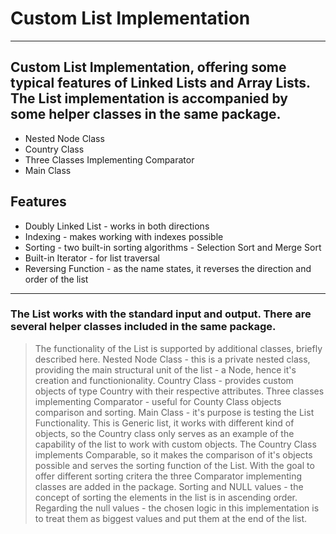 # Custom List Implementation
----------------------------
## Custom List Implementation, offering some typical features of Linked Lists and Array Lists. The List implementation is accompanied by some helper classes in the same package.

- Nested Node Class
- Country Class
- Three Classes Implementing Comparator
- Main Class


## Features

- Doubly Linked List - works in both directions
- Indexing - makes working with indexes possible
- Sorting - two built-in sorting algorithms - Selection Sort and Merge Sort
- Built-in Iterator - for list traversal
- Reversing Function - as the name states, it reverses the direction and order of the list
------------------------------------------

### The List works with the standard input and output. There are several helper classes included in the same package.

> The functionality of the List is supported by additional classes, briefly described here.
> Nested Node Class - this is a private nested class, providing the main structural unit of the list - a Node, hence it's creation and functionionality.
> Country Class - provides custom objects of type Country with their 
respective attributes. 
> Three classes implementing Comparator - useful for County Class objects 
comparison and sorting.
> Main Class - it's purpose is testing the List Functionality.
> This is Generic list, it works with different kind of objects, so the Country 
class only serves as an example of the capability of the list to work with 
custom objects.
> The Country Class implements Comparable, so it makes the comparison of 
it's objects possible and serves the sorting function of the List. 
> With the goal to offer different sorting critera the three Comparator 
implementing classes are added in the package.
> Sorting and NULL values - the concept of sorting the elements in the list is in ascending order. Regarding the null values - the chosen logic in this implementation is to treat them as biggest values and put them at the end of the list. 
